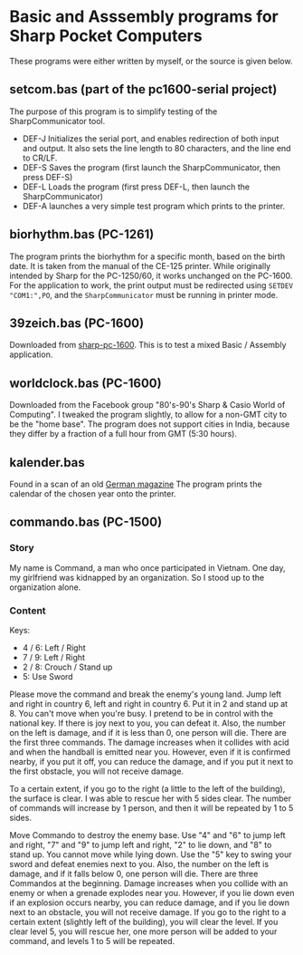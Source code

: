 # Basic and Asssembly programs for Sharp Pocket Computers
These programs were either written by myself, or the source is given below.

## setcom.bas (part of the pc1600-serial project)
The purpose of this program is to simplify testing of the SharpCommunicator tool.
* DEF-J Initializes the serial port, and enables redirection of both input and output. It also sets the line length to 80 characters, and the line end to CR/LF.
* DEF-S Saves the program (first launch the SharpCommunicator, then press DEF-S)
* DEF-L Loads the program (first press DEF-L, then launch the SharpCommunicator)
* DEF-A launches a very simple test program which prints to the printer.

## biorhythm.bas (PC-1261)
The program prints the biorhythm for a specific month, based on the birth date.
It is taken from the manual of the CE-125 printer. While originally intended by Sharp for the
PC-1250/60, it works unchanged on the PC-1600. For the application to work,
the print output must be redirected using `SETDEV "COM1:",PO`, and the `SharpCommunicator`
must be running in printer mode.

## 39zeich.bas (PC-1600)
Downloaded from [sharp-pc-1600](https://www.sharp-pc-1600.de/Down_Anwender.html).
This is to test a mixed Basic / Assembly application.

## worldclock.bas (PC-1600)
Downloaded from the Facebook group "80's-90's Sharp & Casio World of Computing".
I tweaked the program slightly, to allow for a non-GMT city to be the "home base".
The program does not support cities in India, because they differ by a fraction
of a full hour from GMT (5:30 hours).

## kalender.bas
Found in a scan of an old [German magazine](http://www.sharp-pc-1600.de/allesfuersharp/Alles_fur_Sharp_Computer_09.pdf)
The program prints the calendar of the chosen year onto the printer.

## commando.bas (PC-1500)
### Story
My name is Command, a man who once participated in Vietnam. One day, my girlfriend was kidnapped by an organization. So I stood up to the organization alone.
### Content
Keys:
* 4 / 6: Left / Right
* 7 / 9: Left / Right
* 2 / 8: Crouch / Stand up
* 5: Use Sword

Please move the command and break the enemy's young land. Jump left and right in country 6, left and right in country 6. Put it in 2 and stand up at 8. You can't move when you're busy. I pretend to be in control with the national key. If there is joy next to you, you can defeat it. Also, the number on the left is damage, and if it is less than 0, one person will die. There are the first three commands. The damage increases when it collides with acid and when the handball is emitted near you. However, even if it is confirmed nearby, if you put it off, you can reduce the damage, and if you put it next to the first obstacle, you will not receive damage.

To a certain extent, if you go to the right (a little to the left of the building), the surface is clear. I was able to rescue her with 5 sides clear. The number of commands will increase by 1 person, and then it will be repeated by 1 to 5 sides.

Move Commando to destroy the enemy base. Use "4" and "6" to jump left and right, "7" and "9" to jump left and right, "2" to lie down, and "8" to stand up. You cannot move while lying down. Use the "5" key to swing your sword and defeat enemies next to you.
Also, the number on the left is damage, and if it falls below 0, one person will die. There are three Commandos at the beginning. Damage increases when you collide with an enemy or when a grenade explodes near you.
However, if you lie down even if an explosion occurs nearby, you can reduce damage, and if you lie down next to an obstacle, you will not receive damage.
If you go to the right to a certain extent (slightly left of the building), you will clear the level. If you clear level 5, you will rescue her, one more person will be added to your command, and levels 1 to 5 will be repeated.